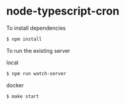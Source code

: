 # node-typescript-cron

To install dependencies

```sh
$ npm install
```

To run the existing server

local
```sh
$ npm run watch-server
```

docker
```sh
$ make start
```
